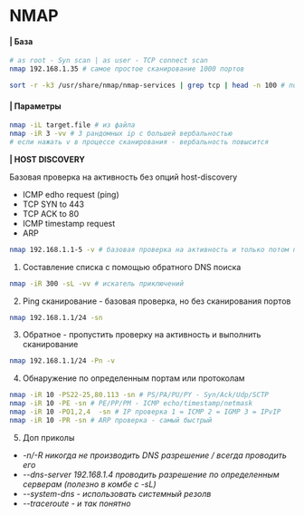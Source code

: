 # NMAP

#### **|	База**

```bash
# as root - Syn scan | as user - TCP connect scan
nmap 192.168.1.35 # самое простое сканирование 1000 портов

sort -r -k3 /usr/share/nmap/nmap-services | grep tcp | head -n 100 # посмотреть наиболее популярные порты
```



#### **|	Параметры**

```bash
nmap -iL target.file # из файла
nmap -iR 3 -vv # 3 рандомных ip с большей вербальностью
# если нажать v в процессе сканирования - вербальность повысится
```



**|	HOST DISCOVERY**

Базовая проверка на активность без опций host-discovery

* ICMP edho request (ping)
* TCP SYN to 443
* TCP ACK to 80
* ICMP timestamp request
* ARP

```bash
nmap 192.168.1.1-5 -v # базовая проверка на активность и только потом проверка на открытые порты
```

1) Составление списка с помощью обратного DNS поиска

```bash
nmap -iR 300 -sL -vv # искатель приключений
```

2) Ping сканирование - базовая проверка, но без сканирования портов

```bash
nmap 192.168.1.1/24 -sn
```

3) Обратное - пропустить проверку на активность и выполнить сканирование

```bash
nmap 192.168.1.1/24 -Pn -v
```

4) Обнаружение по определенным портам или протоколам

```bash
nmap -iR 10 -PS22-25,80.113 -sn # PS/PA/PU/PY - Syn/Ack/Udp/SCTP
nmap -iR 10 -PE -sn # PE/PP/PM - ICMP echo/timestamp/netmask
nmap -iR 10 -PO1,2,4  -sn # IP проверка 1 = ICMP 2 = IGMP 3 = IPvIP
nmap -iR 10 -PR -sn # ARP проверка - самый быстрый
```

5) Доп приколы

* *-n/-R никогда не производить DNS разрешение / всегда проводить его*
* *--dns-server 192.168.1.4 проводить разрешение по определенным серверам (полезно в комбе с -sL)*
* *--system-dns - использовать системный резолв*
* *--traceroute - и так понятно*
